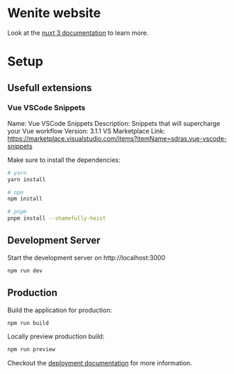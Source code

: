 # Wenite website


Look at the [nuxt 3 documentation](https://v3.nuxtjs.org) to learn more.

# Setup

## Usefull extensions

### Vue VSCode Snippets

Name: Vue VSCode Snippets
Description: Snippets that will supercharge your Vue workflow
Version: 3.1.1
VS Marketplace Link: https://marketplace.visualstudio.com/items?itemName=sdras.vue-vscode-snippets

Make sure to install the dependencies:

```bash
# yarn
yarn install

# npm
npm install

# pnpm
pnpm install --shamefully-hoist
```

## Development Server

Start the development server on http://localhost:3000

```bash
npm run dev
```

## Production

Build the application for production:

```bash
npm run build
```

Locally preview production build:

```bash
npm run preview
```

Checkout the [deployment documentation](https://v3.nuxtjs.org/docs/deployment) for more information.

